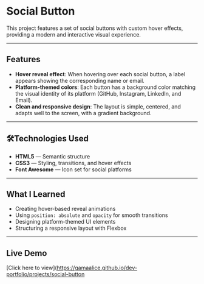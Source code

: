 # Social Button

This project features a set of social buttons with custom hover effects, providing a modern and interactive visual experience.

---

## Features

- **Hover reveal effect**: When hovering over each social button, a label appears showing the corresponding name or email.  
- **Platform-themed colors**: Each button has a background color matching the visual identity of its platform (GitHub, Instagram, LinkedIn, and Email).  
- **Clean and responsive design**: The layout is simple, centered, and adapts well to the screen, with a gradient background.

---

## 🛠Technologies Used

- **HTML5** — Semantic structure  
- **CSS3** — Styling, transitions, and hover effects  
- **Font Awesome** — Icon set for social platforms

---

## What I Learned

- Creating hover-based reveal animations  
- Using `position: absolute` and `opacity` for smooth transitions  
- Designing platform-themed UI elements  
- Structuring a responsive layout with Flexbox

---

## Live Demo

 [Click here to view](https://gamaalice.github.io/dev-portfolio/projects/social-button
